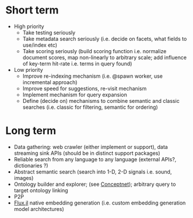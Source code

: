 # Short term
- High priority
    - Take testing seriously
    - Take metadata search seriously (i.e. decide on facets, what fields to use/index etc)
    - Take scoring seriously (build scoring function i.e. normalize document scores, map non-linearly to arbitrary scale; add influence of key-term hit-rate i.e. terms in query found)
- Low priority
    - Improve re-indexing mechanism (i.e. @spawn worker, use incremental approach)
    - Improve speed for suggestions, re-visit mechanism
    - Implement mechanism for query expansion
    - Define (decide on) mechanisms to combine semantic and classic searches (i.e. classic for filtering, semantic for ordering)

# Long term
- Data gathering: web crawler (either implement or support), data streaming sink APIs (should be in distinct support packages)
- Reliable search from any language to any language (external APIs?, dictionaries ?)
- Abstract semantic search (search into 1-D, 2-D signals i.e. sound, images)
- Ontology builder and explorer; (see [Conceptnet](https://github.com/commonsense/conceptnet5)); arbitrary query to target ontology linking
- P2P
- [Flux.jl](https://github.com/FluxML/Flux.jl) native embedding generation (i.e. custom embedding generation model architectures)



